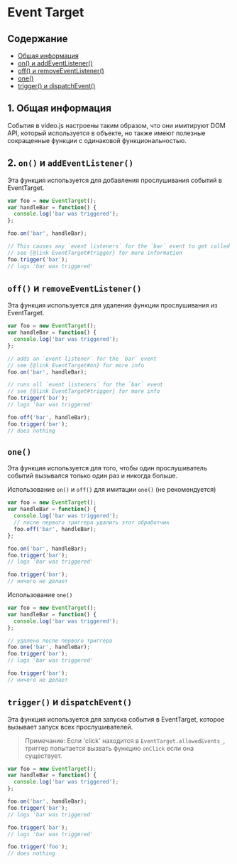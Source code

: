 # Event Target

## Содержание

* [Общая информация](#1)
* [on() и addEventListener()](#2)
* [off() и removeEventListener()](#off-and-removeeventlistener)
* [one()](#one)
* [trigger() и dispatchEvent()](#trigger-and-dispatchevent)

## 1. Общая информация

События в video.js настроены таким образом, что они имитируют DOM API, который используется в объекте, но также имеют полезные сокращенные функции с одинаковой функциональностью.

## 2. `on()` и `addEventListener()`

Эта функция используется для добавления прослушивания событий в EventTarget.

```js
var foo = new EventTarget();
var handleBar = function() {
  console.log('bar was triggered');
};

foo.on('bar', handleBar);

// This causes any `event listeners` for the `bar` event to get called
// see {@link EventTarget#trigger} for more information
foo.trigger('bar');
// logs 'bar was triggered'
```

## `off()` и `removeEventListener()`

Эта функция используется для удаления функции прослушивания из EventTarget.

```js
var foo = new EventTarget();
var handleBar = function() {
  console.log('bar was triggered');
};

// adds an `event listener` for the `bar` event
// see {@link EventTarget#on} for more info
foo.on('bar', handleBar);

// runs all `event listeners` for the `bar` event
// see {@link EventTarget#trigger} for more info
foo.trigger('bar');
// logs 'bar was triggered'

foo.off('bar', handleBar);
foo.trigger('bar');
// does nothing
```

## `one()`

Эта функция используется для того, чтобы один прослушиватель событий вызывался только один раз и никогда больше.

Использование `on()` и `off()` для имитации `one()` (не рекомендуется)

```js
var foo = new EventTarget();
var handleBar = function() {
  console.log('bar was triggered');
  // после первого триггера удалить этот обработчик
  foo.off('bar', handleBar);
};

foo.on('bar', handleBar);
foo.trigger('bar');
// logs 'bar was triggered'

foo.trigger('bar');
// ничего не делает
```

Использование `one()`

```js
var foo = new EventTarget();
var handleBar = function() {
  console.log('bar was triggered');
};

// удалено после первого триггера
foo.one('bar', handleBar);
foo.trigger('bar');
// logs 'bar was triggered'

foo.trigger('bar');
// ничего не делает
```

## `trigger()` и `dispatchEvent()`

Эта функция используется для запуска события в EventTarget, которое вызывает запуск всех прослушивателей.

> Примечание: Если 'click' находится в `EventTarget.allowedEvents_`, триггер попытается вызвать функцию
>       `onClick`  если она существует.

```js
var foo = new EventTarget();
var handleBar = function() {
  console.log('bar was triggered');
};

foo.on('bar', handleBar);
foo.trigger('bar');
// logs 'bar was triggered'

foo.trigger('bar');
// logs 'bar was triggered'

foo.trigger('foo');
// does nothing
```
